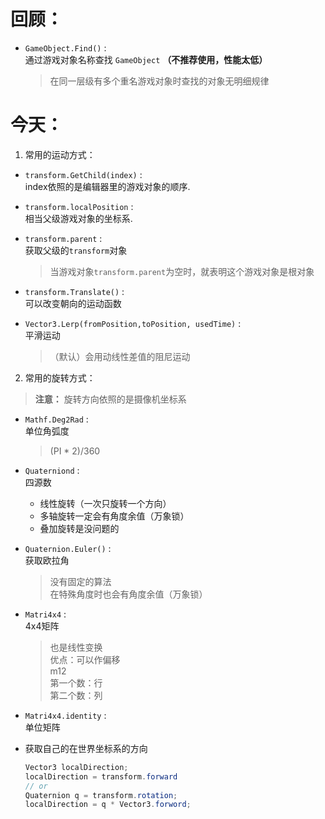 回顾：
===============================
* `GameObject.Find()` : <br/>
  通过游戏对象名称查找 `GameObject` __（不推荐使用，性能太低）__<br/>
  >在同一层级有多个重名游戏对象时查找的对象无明细规律

今天：
===============================

1. 常用的运动方式：

  * `transform.GetChild(index)` : <br/>
    index依照的是编辑器里的游戏对象的顺序.

  * `transform.localPosition` : <br/>
    相当父级游戏对象的坐标系.

  * `transform.parent` : <br/>
    获取父级的`transform`对象
    >当游戏对象`transform.parent`为空时，就表明这个游戏对象是根对象	

  * `transform.Translate()` : <br/>
    可以改变朝向的运动函数

  * `Vector3.Lerp(fromPosition,toPosition, usedTime)` : <br/>
    平滑运动
    >（默认）会用动线性差值的阻尼运动


2. 常用的旋转方式：

  >__注意：__ 旋转方向依照的是摄像机坐标系

  * `Mathf.Deg2Rad` : <br/>
    单位角弧度
    > (PI * 2)/360

  * `Quaterniond` : <br/>
    四源数
    * 线性旋转（一次只旋转一个方向）
    * 多轴旋转一定会有角度余值（万象锁）
    * 叠加旋转是没问题的

  * `Quaternion.Euler()` : <br/>
    获取欧拉角
    >没有固定的算法<br/>
    >在特殊角度时也会有角度余值（万象锁）

  * `Matri4x4` : <br/>
    4x4矩阵
    >也是线性变换<br/>
    >优点：可以作偏移<br/>
    > m12<br/>
    >第一个数：行<br/>
    >第二个数：列<br/>

  * `Matri4x4.identity` : <br/>
    单位矩阵

  * 获取自己的在世界坐标系的方向 <br/>
    ```csharp
    Vector3 localDirection;
    localDirection = transform.forward
    // or
    Quaternion q = transform.rotation;
    localDirection = q * Vector3.forword;
    ```






	
	
	
	
	
	

	




	

	


	
	
